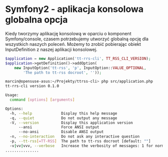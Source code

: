 Symfony2 - aplikacja konsolowa globalna opcja
=============================================

Kiedy tworzymy aplikację konsolową w oparciu o komponent Symfony/console, czasem potrzebujemy utworzyć globalną opcję dla wszystkich naszych poleceń. Możemy to zrobić pobierając obiekt InputDefinition z naszej aplikacji konsolowej.

``` php
$application = new Application('tt-rrs-cli', TT_RSS_CLI_VERSION);
$application->getDefinition()->addOption(
    new InputOption('tt-rss', 'p', InputOption::VALUE_OPTIONAL,
        'The path to tt-rss docroot', ''));
```

``` bash
marcin@opensuse-asus:~/Projekty/ttrss-cli> php src/application.php
tt-rrs-cli version 0.1.0

Usage:
  command [options] [arguments]

Options:
  -h, --help             Display this help message
  -q, --quiet            Do not output any message
  -V, --version          Display this application version
      --ansi             Force ANSI output
      --no-ansi          Disable ANSI output
  -n, --no-interaction   Do not ask any interactive question
  -p, --tt-rss[=TT-RSS]  The path to tt-rss docroot [default: ""]
  -v|vv|vvv, --verbose   Increase the verbosity of messages: 1 for normal output, 2 for more verbose output and 3 for debug
...............
```